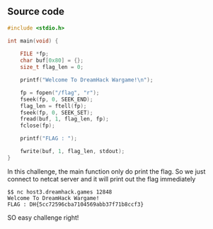 ## Source code
```c
#include <stdio.h>

int main(void) {
    
    FILE *fp;
    char buf[0x80] = {};
    size_t flag_len = 0;

    printf("Welcome To DreamHack Wargame!\n");

    fp = fopen("/flag", "r");
    fseek(fp, 0, SEEK_END);
    flag_len = ftell(fp);
    fseek(fp, 0, SEEK_SET);
    fread(buf, 1, flag_len, fp);
    fclose(fp);

    printf("FLAG : ");

    fwrite(buf, 1, flag_len, stdout);
}

```
In this challenge, the main function only do print the flag.
So we just connect to netcat server and it will print out the flag immediately
```
$$ nc host3.dreamhack.games 12848
Welcome To DreamHack Wargame!
FLAG : DH{5cc72596cba7104569abb37f71b8ccf3}
```
SO easy challenge right!